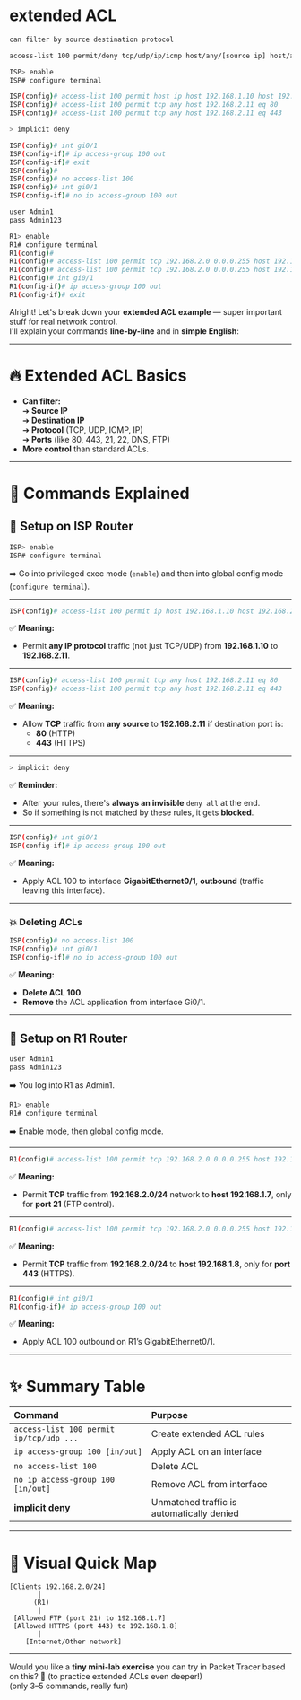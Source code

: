 # extended ACL

```bash
can filter by source destination protocol

access-list 100 permit/deny tcp/udp/ip/icmp host/any/[source ip] host/any/[destination ip] eq [port number]80/443/20/21/22/.../www/dns/ftp

ISP> enable
ISP# configure terminal

ISP(config)# access-list 100 permit host ip host 192.168.1.10 host 192.168.2.11 
ISP(config)# access-list 100 permit tcp any host 192.168.2.11 eq 80
ISP(config)# access-list 100 permit tcp any host 192.168.2.11 eq 443

> implicit deny

ISP(config)# int gi0/1
ISP(config-if)# ip access-group 100 out
ISP(config-if)# exit
ISP(config)#
ISP(config)# no access-list 100
ISP(config)# int gi0/1
ISP(config-if)# no ip access-group 100 out

user Admin1
pass Admin123

R1> enable
R1# configure terminal
R1(config)#
R1(config)# access-list 100 permit tcp 192.168.2.0 0.0.0.255 host 192.168.1.7 eq 21
R1(config)# access-list 100 permit tcp 192.168.2.0 0.0.0.255 host 192.168.1.8 eq 443
R1(config)# int gi0/1
R1(config-if)# ip access-group 100 out
R1(config-if)# exit

```

Alright! Let's break down your **extended ACL example** — super important stuff for real network control.  
I'll explain your commands **line-by-line** and in **simple English**:

---

# 🔥 Extended ACL Basics
- **Can filter:**  
  ➔ **Source IP**  
  ➔ **Destination IP**  
  ➔ **Protocol** (TCP, UDP, ICMP, IP)  
  ➔ **Ports** (like 80, 443, 21, 22, DNS, FTP)  
- **More control** than standard ACLs.

---

# 🧠 Commands Explained

## 📌 Setup on **ISP Router**

```bash
ISP> enable
ISP# configure terminal
```
➡️ Go into privileged exec mode (`enable`) and then into global config mode (`configure terminal`).

---

```bash
ISP(config)# access-list 100 permit ip host 192.168.1.10 host 192.168.2.11
```
✅ **Meaning:**  
- Permit **any IP protocol** traffic (not just TCP/UDP) from **192.168.1.10** to **192.168.2.11**.

---

```bash
ISP(config)# access-list 100 permit tcp any host 192.168.2.11 eq 80
ISP(config)# access-list 100 permit tcp any host 192.168.2.11 eq 443
```
✅ **Meaning:**  
- Allow **TCP** traffic from **any source** to **192.168.2.11** if destination port is:
  - **80** (HTTP)
  - **443** (HTTPS)

---

```bash
> implicit deny
```
✅ **Reminder:**  
- After your rules, there's **always an invisible** `deny all` at the end.
- So if something is not matched by these rules, it gets **blocked**.

---

```bash
ISP(config)# int gi0/1
ISP(config-if)# ip access-group 100 out
```
✅ **Meaning:**  
- Apply ACL 100 to interface **GigabitEthernet0/1**, **outbound** (traffic leaving this interface).

---

### 💥 Deleting ACLs

```bash
ISP(config)# no access-list 100
ISP(config)# int gi0/1
ISP(config-if)# no ip access-group 100 out
```
✅ **Meaning:**  
- **Delete ACL 100**.
- **Remove** the ACL application from interface Gi0/1.

---

## 📌 Setup on **R1 Router**

```bash
user Admin1
pass Admin123
```
➡️ You log into R1 as Admin1.

```bash
R1> enable
R1# configure terminal
```
➡️ Enable mode, then global config mode.

---

```bash
R1(config)# access-list 100 permit tcp 192.168.2.0 0.0.0.255 host 192.168.1.7 eq 21
```
✅ **Meaning:**  
- Permit **TCP** traffic from **192.168.2.0/24** network to **host 192.168.1.7**, only for **port 21** (FTP control).

---

```bash
R1(config)# access-list 100 permit tcp 192.168.2.0 0.0.0.255 host 192.168.1.8 eq 443
```
✅ **Meaning:**  
- Permit **TCP** traffic from **192.168.2.0/24** to **host 192.168.1.8**, only for **port 443** (HTTPS).

---

```bash
R1(config)# int gi0/1
R1(config-if)# ip access-group 100 out
```
✅ **Meaning:**  
- Apply ACL 100 outbound on R1’s GigabitEthernet0/1.

---

# ✨ Summary Table

| Command | Purpose |
|:---|:---|
| `access-list 100 permit ip/tcp/udp ...` | Create extended ACL rules |
| `ip access-group 100 [in/out]` | Apply ACL on an interface |
| `no access-list 100` | Delete ACL |
| `no ip access-group 100 [in/out]` | Remove ACL from interface |
| **implicit deny** | Unmatched traffic is automatically denied |

---

# 🧩 Visual Quick Map

```
[Clients 192.168.2.0/24]
       |
      (R1)
       |
 [Allowed FTP (port 21) to 192.168.1.7]
 [Allowed HTTPS (port 443) to 192.168.1.8]
       |
    [Internet/Other network]
```

---

Would you like a **tiny mini-lab exercise** you can try in Packet Tracer based on this? 🚀 (to practice extended ACLs even deeper!)  
(only 3–5 commands, really fun)